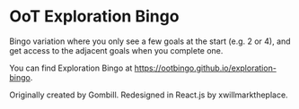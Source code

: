 # OoT Exploration Bingo

Bingo variation where you only see a few goals at the start (e.g. 2 or 4), and get access to the adjacent goals when you
complete one.

You can find Exploration Bingo at https://ootbingo.github.io/exploration-bingo.

Originally created by Gombill. Redesigned in React.js by xwillmarktheplace.
